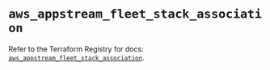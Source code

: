 # `aws_appstream_fleet_stack_association`

Refer to the Terraform Registry for docs: [`aws_appstream_fleet_stack_association`](https://registry.terraform.io/providers/hashicorp/aws/5.32.1/docs/resources/appstream_fleet_stack_association).
